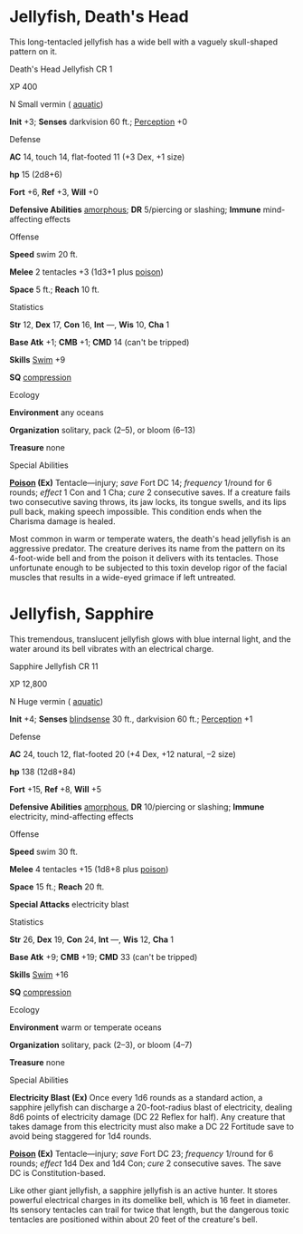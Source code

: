 # Jellyfish, Death's Head

This long-tentacled jellyfish has a wide bell with a vaguely skull-shaped pattern on it.

Death's Head Jellyfish CR 1

XP 400

N Small vermin ( [aquatic](/pathfinderRPG/prd/monsters/creatureTypes.html#_aquatic-subtype))

**Init** +3; **Senses** darkvision 60 ft.; [Perception](/pathfinderRPG/prd/skills/perception.html#_perception) +0

Defense

**AC** 14, touch 14, flat-footed 11 (+3 Dex, +1 size)

**hp** 15 (2d8+6)

**Fort** +6, **Ref** +3, **Will** +0

**Defensive Abilities** [amorphous](/pathfinderRPG/prd/monsters/universalMonsterRules.html#_amorphous); **DR** 5/piercing or slashing; **Immune** mind-affecting effects

Offense

**Speed** swim 20 ft.

**Melee** 2 tentacles +3 (1d3+1 plus [poison](/pathfinderRPG/prd/monsters/universalMonsterRules.html#_poison-(ex-or-su)))

**Space** 5 ft.; **Reach** 10 ft.

Statistics

**Str** 12, **Dex** 17, **Con** 16, **Int** —, **Wis** 10, **Cha** 1

**Base Atk** +1; **CMB** +1; **CMD** 14 (can't be tripped)

**Skills** [Swim](/pathfinderRPG/prd/skills/swim.html#_swim) +9

**SQ** [compression](/pathfinderRPG/prd/monsters/universalMonsterRules.html#_compression)

Ecology

**Environment** any oceans

**Organization** solitary, pack (2–5), or bloom (6–13)

**Treasure** none

Special Abilities

**[Poison](/pathfinderRPG/prd/monsters/universalMonsterRules.html#_poison-(ex-or-su)) (Ex)** Tentacle—injury; _save_ Fort DC 14; _frequency_ 1/round for 6 rounds; _effect_ 1 Con and 1 Cha; _cure_ 2 consecutive saves. If a creature fails two consecutive saving throws, its jaw locks, its tongue swells, and its lips pull back, making speech impossible. This condition ends when the Charisma damage is healed.

Most common in warm or temperate waters, the death's head jellyfish is an aggressive predator. The creature derives its name from the pattern on its 4-foot-wide bell and from the poison it delivers with its tentacles. Those unfortunate enough to be subjected to this toxin develop rigor of the facial muscles that results in a wide-eyed grimace if left untreated.

# Jellyfish, Sapphire

This tremendous, translucent jellyfish glows with blue internal light, and the water around its bell vibrates with an electrical charge.

Sapphire Jellyfish CR 11

XP 12,800

N Huge vermin ( [aquatic](/pathfinderRPG/prd/monsters/creatureTypes.html#_aquatic-subtype))

**Init** +4; **Senses** [blindsense](/pathfinderRPG/prd/monsters/universalMonsterRules.html#_blindsense) 30 ft., darkvision 60 ft.; [Perception](/pathfinderRPG/prd/skills/perception.html#_perception) +1

Defense

**AC** 24, touch 12, flat-footed 20 (+4 Dex, +12 natural, –2 size)

**hp** 138 (12d8+84)

**Fort** +15, **Ref** +8, **Will** +5

**Defensive Abilities** [amorphous](/pathfinderRPG/prd/monsters/universalMonsterRules.html#_amorphous), **DR** 10/piercing or slashing; **Immune** electricity, mind-affecting effects

Offense

**Speed** swim 30 ft.

**Melee** 4 tentacles +15 (1d8+8 plus [poison](/pathfinderRPG/prd/monsters/universalMonsterRules.html#_poison-(ex-or-su)))

**Space** 15 ft.; **Reach** 20 ft.

**Special Attacks** electricity blast

Statistics

**Str** 26, **Dex** 19, **Con** 24, **Int** —, **Wis** 12, **Cha** 1

**Base Atk** +9; **CMB** +19; **CMD** 33 (can't be tripped)

**Skills** [Swim](/pathfinderRPG/prd/skills/swim.html#_swim) +16

**SQ** [compression](/pathfinderRPG/prd/monsters/universalMonsterRules.html#_compression)

Ecology

**Environment** warm or temperate oceans

**Organization** solitary, pack (2–3), or bloom (4–7)

**Treasure** none

Special Abilities

**Electricity Blast (Ex)** Once every 1d6 rounds as a standard action, a sapphire jellyfish can discharge a 20-foot-radius blast of electricity, dealing 8d6 points of electricity damage (DC 22 Reflex for half). Any creature that takes damage from this electricity must also make a DC 22 Fortitude save to avoid being staggered for 1d4 rounds.

**[Poison](/pathfinderRPG/prd/monsters/universalMonsterRules.html#_poison-(ex-or-su)) (Ex)** Tentacle—injury; _save_ Fort DC 23; _frequency_ 1/round for 6 rounds; _effect_ 1d4 Dex and 1d4 Con; _cure_ 2 consecutive saves. The save DC is Constitution-based.

Like other giant jellyfish, a sapphire jellyfish is an active hunter. It stores powerful electrical charges in its domelike bell, which is 16 feet in diameter. Its sensory tentacles can trail for twice that length, but the dangerous toxic tentacles are positioned within about 20 feet of the creature's bell.

